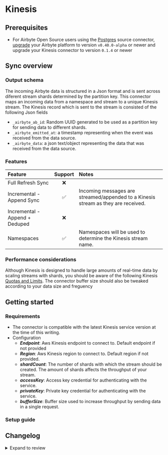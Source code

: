 # Kinesis

## Prerequisites

- For Airbyte Open Source users using the [Postgres](https://docs.airbyte.com/integrations/sources/postgres) source connector, [upgrade](https://docs.airbyte.com/platform/operator-guides/upgrading-airbyte/) your Airbyte platform to version `v0.40.0-alpha` or newer and upgrade your Kinesis connector to version `0.1.4` or newer

## Sync overview

### Output schema

The incoming Airbyte data is structured in a Json format and is sent across diferent stream shards determined by the partition key.
This connector maps an incoming data from a namespace and stream to a unique Kinesis stream. The Kinesis record which is sent to the stream is consisted of the following Json fields

- `_airbyte_ab_id`: Random UUID generated to be used as a partition key for sending data to different shards.
- `_airbyte_emitted_at`: a timestamp representing when the event was received from the data source.
- `_airbyte_data`: a json text/object representing the data that was received from the data source.

### Features

| Feature                        | Support | Notes                                                                             |
| :----------------------------- | :-----: | :-------------------------------------------------------------------------------- |
| Full Refresh Sync              |   ❌    |                                                                                   |
| Incremental - Append Sync      |   ✅    | Incoming messages are streamed/appended to a Kinesis stream as they are received. |
| Incremental - Append + Deduped |   ❌    |                                                                                   |
| Namespaces                     |   ✅    | Namespaces will be used to determine the Kinesis stream name.                     |

### Performance considerations

Although Kinesis is designed to handle large amounts of real-time data by scaling streams with shards, you should be aware of the following Kinesis [Quotas and Limits](https://docs.aws.amazon.com/streams/latest/dev/service-sizes-and-limits.html).
The connector buffer size should also be tweaked according to your data size and freguency

## Getting started

### Requirements

- The connector is compatible with the latest Kinesis service version at the time of this writing.
- Configuration
  - **_Endpoint_**: Aws Kinesis endpoint to connect to. Default endpoint if not provided
  - **_Region_**: Aws Kinesis region to connect to. Default region if not provided.
  - **_shardCount_**: The number of shards with which the stream should be created. The amount of shards affects the throughput of your stream.
  - **_accessKey_**: Access key credential for authenticating with the service.
  - **_privateKey_**: Private key credential for authenticating with the service.
  - **_bufferSize_**: Buffer size used to increase throughput by sending data in a single request.

### Setup guide

## Changelog

<details>
  <summary>Expand to review</summary>

| Version | Date       | Pull Request                                             | Subject                    |
| :------ | :--------- | :------------------------------------------------------- | :------------------------- |
| 0.1.5   | 2022-09-22 | [16952](https://github.com/airbytehq/airbyte/pull/16952) | Add required config fields |

</details>